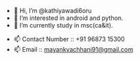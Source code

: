 - 👋 Hi, I’m @kathiyawadi6oru
- 👀 I’m interested in android and python.
- 🌱 I’m currently study in msc(ca&it).
<!---  - 📫 Instagram :: @kathiyawadi_6oru --->
- 📫 Contact Number :: +91 96873 15300
- 📫 Email :: mayankvachhani91@gmail.com
      
      
      
<!---
kathiyawadi6oru/kathiyawadi6oru is a ✨ special ✨ repository because its `README.md` (this file) appears on your GitHub profile.
You can click the Preview link to take a look at your changes.
--->
